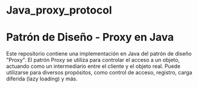 # Java_proxy_protocol
# Patrón de Diseño - Proxy en Java

Este repositorio contiene una implementación en Java del patrón de diseño "Proxy". 
El patrón Proxy se utiliza para controlar el acceso a un objeto, actuando como un intermediario entre el cliente y el objeto real. 
Puede utilizarse para diversos propósitos, como control de acceso, registro, carga diferida (lazy loading) y más.
